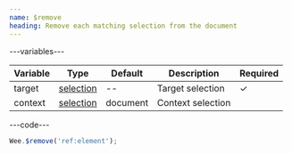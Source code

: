```yaml
---
name: $remove
heading: Remove each matching selection from the document
---
```


---variables---

| Variable | Type | Default | Description | Required |
| -- | -- | -- | -- | -- |
| target | [selection](/script#selection) | -- | Target selection | ✓ |
| context | [selection](/script#selection) | document | Context selection ||

---code---

```javascript
Wee.$remove('ref:element');
```